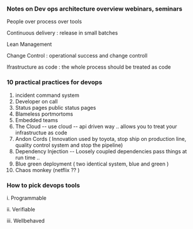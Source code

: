 
### Notes on Dev ops architecture overview webinars, seminars 

People over process over tools 

Continuous delivery : release in small batches

Lean Management

Change Control : operational success and change controll

Ifrastructure as code : the whole process should be treated as code

###  10 practical practices for devops 

1. incident command system
2. Developer on call 
3. Status pages public status pages 
4. Blameless portmortoms 
5. Embedded teams
6. The Cloud -- use cloud -- api driven way .. allows you to treat your infrastructue as code 
7. Andon Cords ( Innovation used by toyota, stop ship on production line, quality control system and stop the pipeline)
8. Dependency Injection -- Loosely coupled dependencies pass things at run time ..
9. Blue green deployment ( two identical system, blue and green )
10. Chaos monkey (netflix ?? )

### How to pick devops tools 

i. Programmable

ii. Verifiable
 
iii. Wellbehaved 

